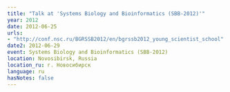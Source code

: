 ```yaml
---
title: "Talk at 'Systems Biology and Bioinformatics (SBB-2012)'"
year: 2012
date: 2012-06-25
urls:
- "http://conf.nsc.ru/BGRSSB2012/en/bgrssb2012_young_scientist_school"
date2: 2012-06-29
event: Systems Biology and Bioinformatics (SBB-2012)
location: Novosibirsk, Russia
location_ru: г. Новосибирск
language: ru
hasNotes: false
---
```

